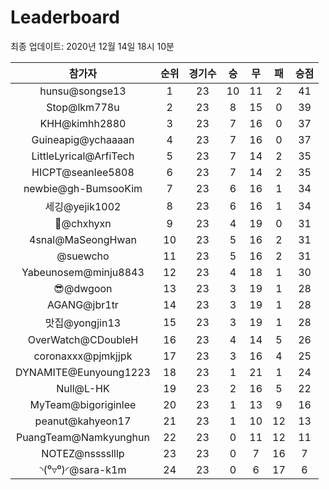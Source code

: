 # Leaderboard
최종 업데이트: 2020년 12월 14일 18시 10분




| 참가자 | 순위 | 경기수 | 승 | 무 | 패 | 승점 |
|:---:|:---:|:---:|:---:|:---:|:---:|:---:|
| hunsu@songse13 | 1 | 23 | 10 | 11 | 2 | 41 |
| Stop@lkm778u | 2 | 23 | 8 | 15 | 0 | 39 |
| KHH@kimhh2880 | 3 | 23 | 7 | 16 | 0 | 37 |
| Guineapig@ychaaaan | 4 | 23 | 7 | 16 | 0 | 37 |
| LittleLyrical@ArfiTech | 5 | 23 | 7 | 14 | 2 | 35 |
| HICPT@seanlee5808 | 6 | 23 | 7 | 14 | 2 | 35 |
| newbie@gh-BumsooKim | 7 | 23 | 6 | 16 | 1 | 34 |
| 세깅@yejik1002 | 8 | 23 | 6 | 16 | 1 | 34 |
| 👑@chxhyxn | 9 | 23 | 4 | 19 | 0 | 31 |
| 4snal@MaSeongHwan | 10 | 23 | 5 | 16 | 2 | 31 |
| @suewcho | 11 | 23 | 5 | 16 | 2 | 31 |
| Yabeunosem@minju8843 | 12 | 23 | 4 | 18 | 1 | 30 |
| 😎@dwgoon | 13 | 23 | 3 | 19 | 1 | 28 |
| AGANG@jbr1tr | 14 | 23 | 3 | 19 | 1 | 28 |
| 맛집@yongjin13 | 15 | 23 | 3 | 19 | 1 | 28 |
| OverWatch@CDoubleH | 16 | 23 | 4 | 14 | 5 | 26 |
| coronaxxx@pjmkjjpk | 17 | 23 | 3 | 16 | 4 | 25 |
| DYNAMITE@Eunyoung1223 | 18 | 23 | 1 | 21 | 1 | 24 |
| Null@L-HK | 19 | 23 | 2 | 16 | 5 | 22 |
| MyTeam@bigoriginlee | 20 | 23 | 1 | 13 | 9 | 16 |
| peanut@kahyeon17 | 21 | 23 | 1 | 10 | 12 | 13 |
| PuangTeam@Namkyunghun | 22 | 23 | 0 | 11 | 12 | 11 |
| NOTEZ@nsssslllp | 23 | 23 | 0 | 7 | 16 | 7 |
| ◝(⁰▿⁰)◜@sara-k1m | 24 | 23 | 0 | 6 | 17 | 6 |